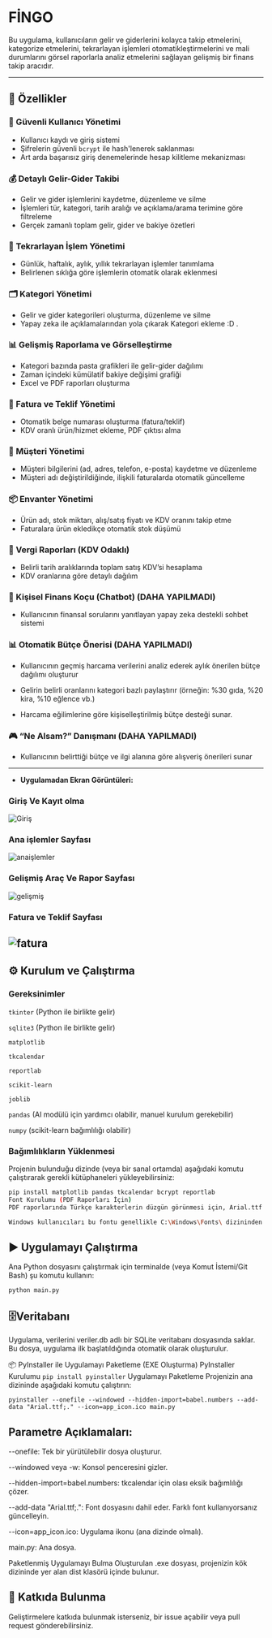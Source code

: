 # FİNGO

Bu uygulama, kullanıcıların gelir ve giderlerini kolayca takip etmelerini, kategorize etmelerini, tekrarlayan işlemleri otomatikleştirmelerini ve mali durumlarını görsel raporlarla analiz etmelerini sağlayan gelişmiş bir finans takip aracıdır.

---

## 🚀 Özellikler

### 🔐 Güvenli Kullanıcı Yönetimi
- Kullanıcı kaydı ve giriş sistemi
- Şifrelerin güvenli `bcrypt` ile hash'lenerek saklanması
- Art arda başarısız giriş denemelerinde hesap kilitleme mekanizması

### 💰 Detaylı Gelir-Gider Takibi
- Gelir ve gider işlemlerini kaydetme, düzenleme ve silme
- İşlemleri tür, kategori, tarih aralığı ve açıklama/arama terimine göre filtreleme
- Gerçek zamanlı toplam gelir, gider ve bakiye özetleri

### 🔁 Tekrarlayan İşlem Yönetimi
- Günlük, haftalık, aylık, yıllık tekrarlayan işlemler tanımlama
- Belirlenen sıklığa göre işlemlerin otomatik olarak eklenmesi

### 🗂️ Kategori Yönetimi
- Gelir ve gider kategorileri oluşturma, düzenleme ve silme
- Yapay zeka ile açıklamalarından yola çıkarak Kategori ekleme :D .

### 📊 Gelişmiş Raporlama ve Görselleştirme
- Kategori bazında pasta grafikleri ile gelir-gider dağılımı
- Zaman içindeki kümülatif bakiye değişimi grafiği
- Excel ve PDF raporları oluşturma

### 🧾 Fatura ve Teklif Yönetimi
- Otomatik belge numarası oluşturma (fatura/teklif)
- KDV oranlı ürün/hizmet ekleme, PDF çıktısı alma

### 👥 Müşteri Yönetimi
- Müşteri bilgilerini (ad, adres, telefon, e-posta) kaydetme ve düzenleme
- Müşteri adı değiştirildiğinde, ilişkili faturalarda otomatik güncelleme

### 📦 Envanter Yönetimi
- Ürün adı, stok miktarı, alış/satış fiyatı ve KDV oranını takip etme
- Faturalara ürün ekledikçe otomatik stok düşümü

### 📑 Vergi Raporları (KDV Odaklı)
- Belirli tarih aralıklarında toplam satış KDV’si hesaplama
- KDV oranlarına göre detaylı dağılım
  
### 💬 Kişisel Finans Koçu (Chatbot) (DAHA YAPILMADI)
- Kullanıcının finansal sorularını yanıtlayan yapay zeka destekli sohbet sistemi

### 📊 Otomatik Bütçe Önerisi (DAHA YAPILMADI)
- Kullanıcının geçmiş harcama verilerini analiz ederek aylık önerilen bütçe dağılımı oluşturur

- Gelirin belirli oranlarını kategori bazlı paylaştırır (örneğin: %30 gıda, %20 kira, %10 eğlence vb.)

- Harcama eğilimlerine göre kişiselleştirilmiş bütçe desteği sunar.

### 🎮 “Ne Alsam?” Danışmanı (DAHA YAPILMADI)
- Kullanıcının belirttiği bütçe ve ilgi alanına göre alışveriş önerileri sunar


---

- **Uygulamadan Ekran Görüntüleri:**

### Giriş Ve Kayıt olma
  ![Giriş](https://github.com/YasarTahaSamdanli/Fingo/blob/dc532b6aec6f852e980eed2401b24d5fdf10d66d/Giri%C5%9F-%C3%87%C4%B1k%C4%B1%C5%9F.png)

### Ana işlemler Sayfası
  ![anaişlemler](https://github.com/YasarTahaSamdanli/Fingo/blob/4cc0b1fe1d164796d0bef7f57800544460713701/anai%C5%9Flemler.png)

### Gelişmiş Araç Ve Rapor Sayfası
  ![gelişmiş](https://github.com/YasarTahaSamdanli/Fingo/blob/4cc0b1fe1d164796d0bef7f57800544460713701/geli%C5%9Fmi%C5%9Fara%C3%A7lar.png)

### Fatura ve Teklif Sayfası
  ![fatura](https://github.com/YasarTahaSamdanli/Fingo/blob/4cc0b1fe1d164796d0bef7f57800544460713701/Fatura-Teklif.png)
---

## ⚙️ Kurulum ve Çalıştırma

### Gereksinimler

`tkinter` (Python ile birlikte gelir)

`sqlite3` (Python ile birlikte gelir)

`matplotlib`

`tkcalendar`

`reportlab`

`scikit-learn`

`joblib`

`pandas` (AI modülü için yardımcı olabilir, manuel kurulum gerekebilir)

`numpy` (scikit-learn bağımlılığı olabilir)

### Bağımlılıkların Yüklenmesi

Projenin bulunduğu dizinde (veya bir sanal ortamda) aşağıdaki komutu çalıştırarak gerekli kütüphaneleri yükleyebilirsiniz:

```bash
pip install matplotlib pandas tkcalendar bcrypt reportlab
Font Kurulumu (PDF Raporları İçin)
PDF raporlarında Türkçe karakterlerin düzgün görünmesi için, Arial.ttf (veya Türkçe karakterleri destekleyen başka bir .ttf fontu) dosyasının main.py ile aynı dizinde bulunması gerekmektedir.

Windows kullanıcıları bu fontu genellikle C:\Windows\Fonts\ dizininden alabilir.
```


## ▶️ Uygulamayı Çalıştırma
Ana Python dosyasını çalıştırmak için terminalde (veya Komut İstemi/Git Bash) şu komutu kullanın:

`python main.py`


## 🗄️Veritabanı
Uygulama, verilerini veriler.db adlı bir SQLite veritabanı dosyasında saklar. Bu dosya, uygulama ilk başlatıldığında otomatik olarak oluşturulur.

📦 PyInstaller ile Uygulamayı Paketleme (EXE Oluşturma)
PyInstaller Kurulumu
`pip install pyinstaller`
Uygulamayı Paketleme
Projenizin ana dizininde aşağıdaki komutu çalıştırın:


`pyinstaller --onefile --windowed --hidden-import=babel.numbers --add-data "Arial.ttf;." --icon=app_icon.ico main.py`
## Parametre Açıklamaları:
--onefile: Tek bir yürütülebilir dosya oluşturur.

--windowed veya -w: Konsol penceresini gizler.

--hidden-import=babel.numbers: tkcalendar için olası eksik bağımlılığı çözer.

--add-data "Arial.ttf;.": Font dosyasını dahil eder. Farklı font kullanıyorsanız güncelleyin.

--icon=app_icon.ico: Uygulama ikonu (ana dizinde olmalı).

main.py: Ana dosya.

Paketlenmiş Uygulamayı Bulma
Oluşturulan .exe dosyası, projenizin kök dizininde yer alan dist klasörü içinde bulunur.

## 🤝 Katkıda Bulunma
Geliştirmelere katkıda bulunmak isterseniz, bir issue açabilir veya pull request gönderebilirsiniz.

